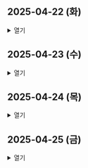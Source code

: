 ## 2025-04-22 (화)

<details>
<summary>열기</summary>
<div>

### 기획 구체화
- 자동 배포 설정시 사용자에게 어디까지 옵션을 제공할지 결정
- 기초적인 설정으로 MVP 구현하기 (Nginx, Docker, Docker-Compose, NodeJS, JDK, Jenkins)
- 자동 배포 세팅 API 구현 (테스트 중)

### 코드 리뷰
- 도커 HUB API 구현 from 박유진 : 코드 리뷰 진행
- FCM 푸시 알림 API 구현 from 강승엽 : 코드 리뷰 진행

</div>
</details>

## 2025-04-23 (수)

<details>
<summary>열기</summary>
<div>



</div>
</details>

## 2025-04-24 (목)

<details>
<summary>열기</summary>
<div>


</div>
</details>

## 2025-04-25 (금)

<details>
<summary>열기</summary>
<div>


</div>
</details>
